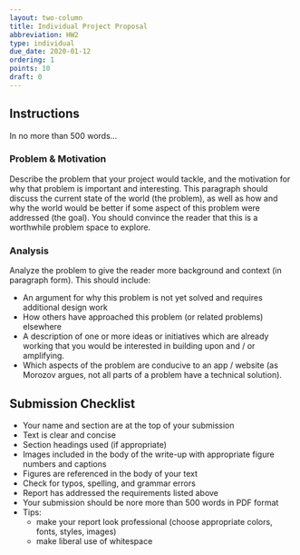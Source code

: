 ```yaml
---
layout: two-column
title: Individual Project Proposal
abbreviation: HW2
type: individual
due_date: 2020-01-12
ordering: 1 
points: 10
draft: 0
---
```



## Instructions
In no more than 500 words...

### Problem & Motivation
Describe the problem that your project would tackle, and the motivation for why that problem is important and interesting. This paragraph should discuss the current state of the world (the problem), as well as how and why the world would be better if some aspect of this problem were addressed (the goal). You should convince the reader that this is a worthwhile problem space to explore. 

### Analysis
Analyze the problem to give the reader more background and context (in paragraph form). This should include:

* An argument for why this problem is not yet solved and requires additional design work
* How others have approached this problem (or related problems) elsewhere
* A description of one or more ideas or initiatives which are already working that you would be interested in building upon and / or amplifying.
* Which aspects of the problem are conducive to an app / website (as Morozov argues, not all parts of a problem have a technical solution).

## Submission Checklist
* Your name and section are at the top of your submission
* Text is clear and concise
* Section headings used (if appropriate)
* Images included in the body of the write-up with appropriate figure numbers and captions
* Figures are referenced in the body of your text
* Check for typos, spelling, and grammar errors
* Report has addressed the requirements listed above
* Your submission should be nore more than 500 words in PDF format
* Tips: 
  * make your report look professional (choose appropriate colors, fonts, styles, images)
  * make liberal use of whitespace